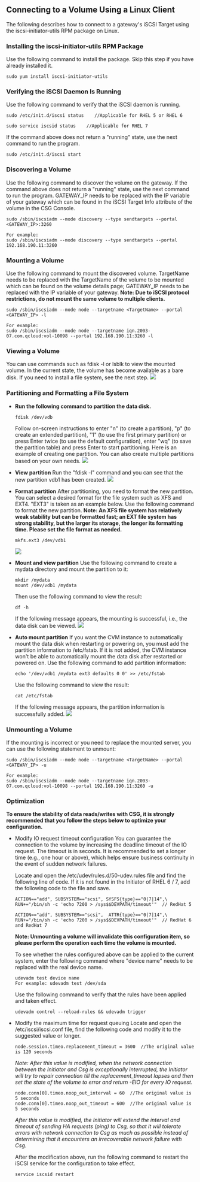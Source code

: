 ﻿## Connecting to a Volume Using a Linux Client
The following describes how to connect to a gateway's iSCSI Target using the iscsi-initiator-utils RPM package on Linux.

### Installing the iscsi-initiator-utils RPM Package 
Use the following command to install the package. Skip this step if you have already installed it.
```
sudo yum install iscsi-initiator-utils
```

### Verifying the iSCSI Daemon Is Running
Use the following command to verify that the iSCSI daemon is running.
```
sudo /etc/init.d/iscsi status    //Applicable for RHEL 5 or RHEL 6

sudo service iscsid status    //Applicable for RHEL 7
```

If the command above does not return a "running" state, use the next command to run the program.
```
sudo /etc/init.d/iscsi start    
```

### Discovering a Volume
Use the following command to discover the volume on the gateway. If the command above does not return a "running" state, use the next command to run the program. GATEWAY_IP needs to be replaced with the IP variable of your gateway which can be found in the iSCSI Target Info attribute of the volume in the CSG Console.
```
sudo /sbin/iscsiadm --mode discovery --type sendtargets --portal <GATEWAY_IP>:3260  
 
For example:
sudo /sbin/iscsiadm --mode discovery --type sendtargets --portal 192.168.190.11:3260
```

### Mounting a Volume
Use the following command to mount the discovered volume. TargetName needs to be replaced with the TargetName of the volume to be mounted which can be found on the volume details page; GATEWAY_IP needs to be replaced with the IP variable of your gateway.
**Note: Due to iSCSI protocol restrictions, do not mount the same volume to multiple clients.**
```
sudo /sbin/iscsiadm --mode node --targetname <TargetName> --portal <GATEWAY_IP> -l 
 
For example:
sudo /sbin/iscsiadm --mode node --targetname iqn.2003-07.com.qcloud:vol-10098 --portal 192.168.190.11:3260 -l
```

### Viewing a Volume
You can use commands such as fdisk -l or lsblk to view the mounted volume. In the current state, the volume has become available as a bare disk. If you need to install a file system, see the next step.
![](https://mc.qcloudimg.com/static/img/b3e7c75a649e84d33b823b5e22925317/image.png)

### Partitioning and Formatting a File System
- **Run the following command to partition the data disk.**
	```
	fdisk /dev/vdb
	```
	
	Follow on-screen instructions to enter "n" (to create a partition), "p" (to create an extended partition), "1" (to use the first primary partition) or press Enter twice (to use the default configuration), enter "wq" (to save the partition table) and press Enter to start partitioning. Here is an example of creating one partition. You can also create multiple partitions based on your own needs.
	![](https://mccdn.qcloud.com/img56a604c2b886f.png)
	
- **View partition**
	Run the "fdisk -l" command and you can see that the new partition vdb1 has been created.
	![](https://mccdn.qcloud.com/img56a605027a966.png)
	
- **Format partition**
	After partitioning, you need to format the new partition. You can select a desired format for the file system such as XFS and EXT4. "EXT3" is taken as an example below. Use the following command to format the new partition.
	**Note: An XFS file system has relatively weak stability but can be formatted fast; an EXT file system has strong stability, but the larger its storage, the longer its formatting time. Please set the file format as needed.**
	```
	mkfs.ext3 /dev/vdb1
	```
	
	![](https://mccdn.qcloud.com/img56a6053fb5aa0.png)

- **Mount and view partition**
	Use the following command to create a mydata directory and mount the partition to it:
	```
	mkdir /mydata
	mount /dev/vdb1 /mydata
	```

	Then use the following command to view the result:
	```
	df -h
	```
	
	If the following message appears, the mounting is successful, i.e., the data disk can be viewed.
	![](https://mccdn.qcloud.com/img56a60615c0984.png)
	
- 	**Auto mount partition**
	If you want the CVM instance to automatically mount the data disk when restarting or powering on, you must add the partition information to /etc/fstab. If it is not added, the CVM instance won't be able to automatically mount the data disk after restarted or powered on. Use the following command to add partition information:
	```
	echo '/dev/vdb1 /mydata ext3 defaults 0 0' >> /etc/fstab
	```

	Use the following command to view the result:
	```
	cat /etc/fstab
	```

	If the following message appears, the partition information is successfully added.
	![](https://mccdn.qcloud.com/img56a606ad3180c.png)
	
	
### Unmounting a Volume
If the mounting is incorrect or you need to replace the mounted server, you can use the following statement to unmount:
```
sudo /sbin/iscsiadm --mode node --targetname <TargetName> --portal <GATEWAY_IP> -u
 
For example:
sudo /sbin/iscsiadm --mode node --targetname iqn.2003-07.com.qcloud:vol-10098 --portal 192.168.190.11:3260 -u
```

### Optimization

**To ensure the stability of data reads/writes with CSG, it is strongly recommended that you follow the steps below to optimize your configuration.**

- Modify IO request timeout configuration
  You can guarantee the connection to the volume by increasing the deadline timeout of the IO request. The timeout is in seconds. It is recommended to set a longer time (e.g., one hour or above), which helps ensure business continuity in the event of sudden network failures.
  
  Locate and open the /etc/udev/rules.d/50-udev.rules file and find the following line of code. If it is not found in the Initiator of RHEL 6 / 7, add the following code to the file and save.
	```
	ACTION=="add", SUBSYSTEM=="scsi", SYSFS{type}=="0|7|14",\
	RUN+="/bin/sh -c 'echo 7200 > /sys$$DEVPATH/timeout'"  // RedHat 5
	
	ACTION=="add", SUBSYSTEM=="scsi",  ATTR{type}=="0|7|14",\
	RUN+="/bin/sh -c 'echo 7200 > /sys$$DEVPATH/timeout'"  // RedHat 6 and RedHat 7
	```
	
  **Note: Unmounting a volume will invalidate this configuration item, so please perform the operation each time the volume is mounted.**
  
  To see whether the rules configured above can be applied to the current system, enter the following command where "device name" needs to be replaced with the real device name.
  	```
	udevadm test device name
	For example: udevadm test /dev/sda
	```
	Use the following command to verify that the rules have been applied and taken effect.
  	```
	udevadm control --reload-rules && udevadm trigger 
	```
  
	
- Modify the maximum time for request queuing
  Locate and open the /etc/iscsi/iscsi.conf file, find the following code and modify it to the suggested value or longer.
	```
	node.session.timeo.replacement_timeout = 3600  //The original value is 120 seconds
	```
	
	*Note: After this value is modified, when the network connection between the Initiator and Csg is exceptionally interrupted, the Initiator will try to repair connection till the replacement_timeout lapses and then set the state of the volume to error and return -EIO for every IO request.*
	```
	node.conn[0].timeo.noop_out_interval = 60  //The original value is 5 seconds
	node.conn[0].timeo.noop_out_timeout = 600  //The original value is 5 seconds
	```
	
	*After this value is modified, the Initiator will extend the interval and timeout of sending HA requests (ping) to Csg, so that it will tolerate errors with network connection to Csg as much as possible instead of determining that it encounters an irrecoverable network failure with Csg.*
	
	After the modification above, run the following command to restart the iSCSI service for the configuration to take effect.
	```
	service iscsid restart 
	```
	



